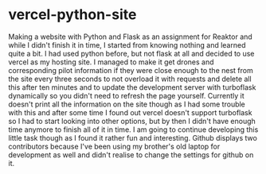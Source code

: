 # vercel-python-site
Making a website with Python and Flask as an assignment for Reaktor and while I didn't finish it in time, I started from knowing nothing and learned quite a bit.
I had used python before, but not flask at all and decided to use vercel as my hosting site. I managed to make it get drones and corresponding pilot information if they were close enough to the nest from the site every three seconds to not overload it with requests and delete all this after ten minutes and to update the development server with turboflask dynamically so you didn't need to refresh the page yourself. Currently it doesn't print all the information on the site though as I had some trouble with this and after some time I found out vercel doesn't support turboflask so I had to start looking into other options, but by then I didn't have enough time anymore to finish all of it in time. I am going to continue developing this little task though as I found it rather fun and interesting.
Github displays two contributors because I've been using my brother's old laptop for development as well and didn't realise to change the settings for github on it.
